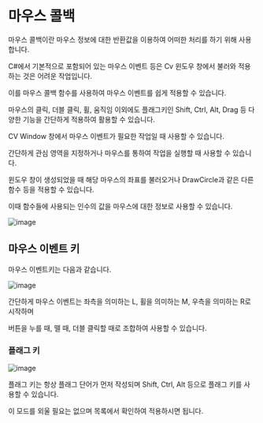 # 마우스 콜백
마우스 콜백이란 마우스 정보에 대한 반환값을 이용하여 어떠한 처리를 하기 위해 사용합니다.

C#에서 기본적으로 포함되어 있는 마우스 이벤트 등은 Cv 윈도우 창에서 불러와 적용하는 것은 어려운 작업입니다.

이를 마우스 콜백 함수를 사용하여 마우스 이벤트를 쉽게 적용할 수 있습니다.

마우스의 클릭, 더블 클릭, 휠, 움직임 이외에도 플래그키인 Shift, Ctrl, Alt, Drag 등 다양한 기능을 간단하게 적용하여 활용할 수 있습니다.

CV Window 창에서 마우스 이벤트가 필요한 작업일 때 사용할 수 있습니다.

간단하게 관심 영역을 지정하거나 마우스를 통하여 작업을 실행할 때 사용할 수 있습니다.

윈도우 창이 생성되었을 때 해당 마우스의 좌표를 불러오거나 DrawCircle과 같은 다른 함수 등을 적용할 수 있습니다. 

이때 함수들에 사용되는 인수의 값을 마우스에 대한 정보로 사용할 수 있습니다.

![image](https://github.com/user-attachments/assets/770a03cc-25f5-4f2c-9255-1758205b67f5)

## 마우스 이벤트 키
마우스 이벤트키는 다음과 같습니다.

![image](https://github.com/user-attachments/assets/dfcbde6a-460d-4b72-b4f9-d0b0e1a13cbb)

간단하게 마우스 이벤트는 좌측을 의미하는 L, 휠을 의미하는 M, 우측을 의미하는 R로 시작하며

버튼을 누를 때, 뗄 때, 더블 클릭할 때로 조합하여 사용할 수 있습니다.


### 플래그 키 

![image](https://github.com/user-attachments/assets/b31be422-b6c9-46bb-b42d-2db36bff9936)

플래그 키는 항상 플래그 단어가 먼저 작성되며 Shift, Ctrl, Alt 등으로 플래그 키를 사용할 수 있습니다.

이 모드를 외울 필요는 없으며 목록에서 확인하여 적용하시면 됩니다.
